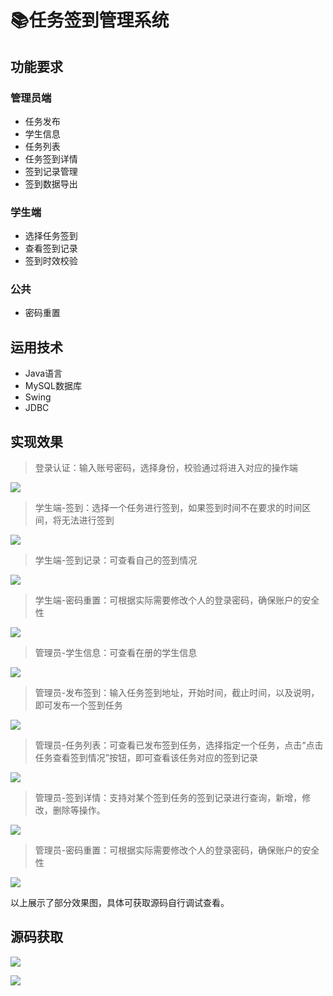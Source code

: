 # 📚任务签到管理系统

## 功能要求

### 管理员端

- 任务发布
- 学生信息
- 任务列表
- 任务签到详情
- 签到记录管理
- 签到数据导出

### 学生端

- 选择任务签到
- 查看签到记录
- 签到时效校验

### 公共

- 密码重置



## 运用技术

- Java语言
- MySQL数据库
- Swing
- JDBC

## 实现效果

> 登录认证：输入账号密码，选择身份，校验通过将进入对应的操作端

![](http://cdn.qiniu.liyansheng.top/typora/image-20240127222845733.png)

> 学生端-签到：选择一个任务进行签到，如果签到时间不在要求的时间区间，将无法进行签到

![](http://cdn.qiniu.liyansheng.top/typora/image-20240127222904437.png)

> 学生端-签到记录：可查看自己的签到情况

![](http://cdn.qiniu.liyansheng.top/typora/image-20240127222914135.png)

> 学生端-密码重置：可根据实际需要修改个人的登录密码，确保账户的安全性

![](http://cdn.qiniu.liyansheng.top/typora/image-20240127222919812.png)

> 管理员-学生信息：可查看在册的学生信息

![](http://cdn.qiniu.liyansheng.top/typora/image-20240127222941630.png)

> 管理员-发布签到：输入任务签到地址，开始时间，截止时间，以及说明，即可发布一个签到任务

![](http://cdn.qiniu.liyansheng.top/typora/image-20240127222948379.png)

> 管理员-任务列表：可查看已发布签到任务，选择指定一个任务，点击“点击任务查看签到情况”按钮，即可查看该任务对应的签到记录

![](http://cdn.qiniu.liyansheng.top/typora/image-20240127222954770.png)

> 管理员-签到详情：支持对某个签到任务的签到记录进行查询，新增，修改，删除等操作。

![](http://cdn.qiniu.liyansheng.top/typora/image-20240127223003750.png)

> 管理员-密码重置：可根据实际需要修改个人的登录密码，确保账户的安全性

![](http://cdn.qiniu.liyansheng.top/typora/image-20240127230121008.png)

以上展示了部分效果图，具体可获取源码自行调试查看。

## 源码获取

![](http://cdn.qiniu.liyansheng.top/typora/image-20240127230329955.png)

![](http://cdn.qiniu.liyansheng.top/typora/ad.jpg)